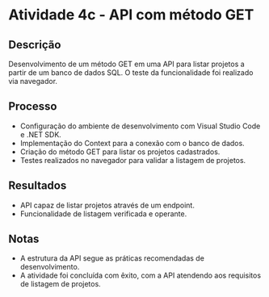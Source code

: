 # Atividade 4c - API com método GET

## Descrição
Desenvolvimento de um método GET em uma API para listar projetos a partir de um banco de dados SQL. O teste da funcionalidade foi realizado via navegador.

## Processo
- Configuração do ambiente de desenvolvimento com Visual Studio Code e .NET SDK.
- Implementação do Context para a conexão com o banco de dados.
- Criação do método GET para listar os projetos cadastrados.
- Testes realizados no navegador para validar a listagem de projetos.

## Resultados
- API capaz de listar projetos através de um endpoint.
- Funcionalidade de listagem verificada e operante.

## Notas
- A estrutura da API segue as práticas recomendadas de desenvolvimento.
- A atividade foi concluída com êxito, com a API atendendo aos requisitos de listagem de projetos.